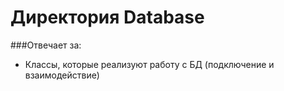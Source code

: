 # Директория Database

###Отвечает за:
* Классы, которые реализуют работу с БД (подключение и взаимодействие)
